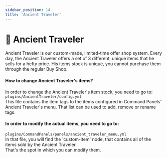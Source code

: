 ```yaml
---
sidebar_position: 14
title: 'Ancient Traveler'
---
```




# :briefcase: Ancient Traveler

Ancient Traveler is our custom-made, limited-time offer shop system.
Every day, the Ancient Traveler offers a set of 3 different, unique items that he sells for a hefty price.
His items stock is unique, you cannot purchase them through the regular Buy Shop.



#### How to change Ancient Traveler's items?

In order to change the Ancient Traveler's item stock, you need to go to:\
`plugins/AncientTraveler/config.yml`\
This file contains the item tags to the items configured in Command Panels' Ancient Traveler's menu.
That list can be used to add, remove or rename tags.



#### In order to modify the actual items, you need to go to:
`plugins/CommandPanels/panels/ancient_traveler_menu.yml`\
In that file, you will find the 'custom-item' node, that contains all of the items sold by the Ancient Traveler.\
That's the spot in which you can modify them.